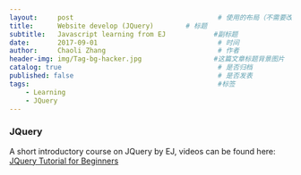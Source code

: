 ```yaml
---
layout:     post                                    # 使用的布局（不需要改）
title:      Website develop (JQuery)        # 标题
subtitle:   Javascript learning from EJ            #副标题
date:       2017-09-01                              # 时间
author:     Chaoli Zhang                            # 作者
header-img: img/Tag-bg-hacker.jpg                  #这篇文章标题背景图片
catalog: true                                       # 是否归档
published: false                                    # 是否发表
tags:                                               #标签
    - Learning
    - JQuery
---
```



### JQuery
A short introductory course on JQuery by EJ, videos can be found here: [JQuery Tutorial for Beginners](https://www.youtube.com/playlist?list=PLr6-GrHUlVf_RNxQQkQnEwUiHELmB0fW1)

